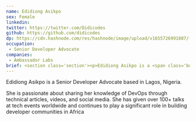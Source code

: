 ```yaml
---
name: Edidiong Asikpo
sex: Female
linkedin:
twitter: https://twitter.com/Didicodes
github: https://github.com/didicodes
dp: https://cdn.hashnode.com/res/hashnode/image/upload/v1655726991087/-EC8Ox3CT.jpeg
occupation:
 - Senior Developer Advocate
companies:
 - Ambassador Labs
brief: <section class='section'><p>Edidiong Asikpo is a <span class='bold'>Senior Developer Advocate</span> based in Lagos, Nigeria. She is passionate about sharing her knowledge of DevOps through technical articles, videos, and social media. She has given over <span class='bold'>100+ talks</span> at tech events worldwide and continues to play a significant role in building developer communities in Africa</p></section>
---
```


<section class='section'>
<p>
Edidiong Asikpo is a <span class='bold'>Senior Developer Advocate</span> based in Lagos, Nigeria.</p>
<p> She is passionate about sharing her knowledge of DevOps through technical articles, videos, and social media. She has given over <span class='bold'>100+ talks</span> at tech events worldwide and continues to play a significant role in building developer communities in Africa
</p>
</section>
